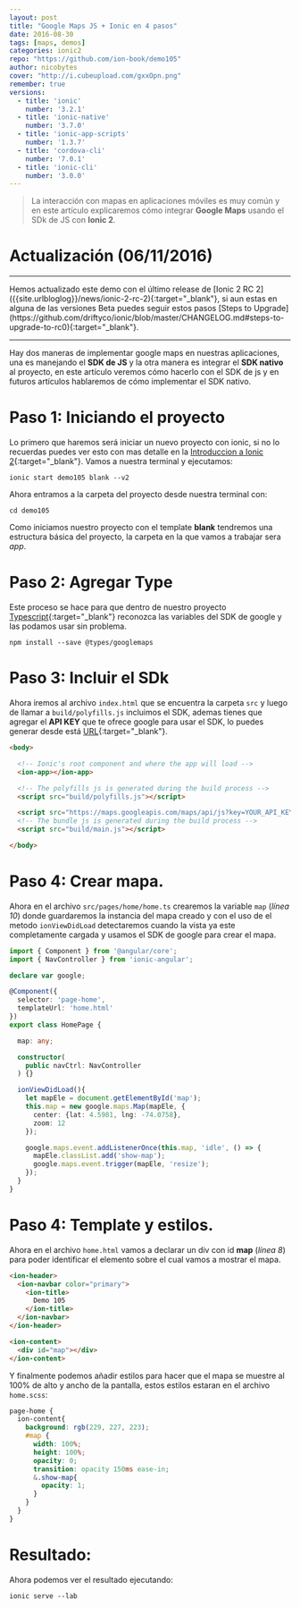 ```yaml
---
layout: post
title: "Google Maps JS + Ionic en 4 pasos"
date: 2016-08-30
tags: [maps, demos]
categories: ionic2
repo: "https://github.com/ion-book/demo105"
author: nicobytes
cover: "http://i.cubeupload.com/gxxOpn.png"
remember: true
versions:
  - title: 'ionic'
    number: '3.2.1'
  - title: 'ionic-native'
    number: '3.7.0'
  - title: 'ionic-app-scripts'
    number: '1.3.7'
  - title: 'cordova-cli'
    number: '7.0.1'
  - title: 'ionic-cli'
    number: '3.0.0'
---
```


> La interacción con mapas en aplicaciones móviles es muy común y en este artículo explicaremos cómo integrar **Google Maps** usando el SDk de JS con **Ionic 2**.

<amp-img width="1200" height="630" layout="responsive" src="http://i.cubeupload.com/gxxOpn.png"></amp-img>

# Actualización (06/11/2016)
<hr/>
Hemos actualizado este demo con el último release de [Ionic 2 RC 2]({{site.urlbloglog}}/news/ionic-2-rc-2){:target="_blank"}, si aun estas en alguna de las versiones Beta puedes seguir estos pasos [Steps to Upgrade](https://github.com/driftyco/ionic/blob/master/CHANGELOG.md#steps-to-upgrade-to-rc0){:target="_blank"}.
<hr/>

Hay dos maneras de implementar google maps en nuestras aplicaciones, una es manejando el **SDK de JS** y la otra manera es integrar el **SDK nativo** al proyecto, en este artículo veremos cómo hacerlo con el SDK de js y en futuros artículos hablaremos de cómo implementar el SDK nativo.

# Paso 1: Iniciando el proyecto

Lo primero que haremos será iniciar un nuevo proyecto con ionic, si no lo recuerdas puedes ver esto con mas detalle en la [Introduccion a Ionic 2]({{site.urlbloglog}}/ionic2/ionic2){:target="_blank"}.
Vamos a nuestra terminal y ejecutamos:

```
ionic start demo105 blank --v2
```

Ahora entramos a la carpeta del proyecto desde nuestra terminal con:

```
cd demo105
```

Como iniciamos nuestro proyecto con el template **blank** tendremos una estructura básica del proyecto, la carpeta en la que vamos a trabajar sera *app*.

# Paso 2: Agregar Type

Este proceso se hace para que dentro de nuestro proyecto [Typescript]({{site.urlbloglog}}/ionic2/typescript){:target="_blank"} reconozca las variables del SDK de google y las podamos usar sin problema.

```
npm install --save @types/googlemaps
```

# Paso 3: Incluir el SDk

Ahora iremos al archivo `index.html` que se encuentra la carpeta `src` y luego de llamar a `build/polyfills.js` incluimos el SDK, ademas tienes que agregar el **API KEY** que te ofrece google para usar el SDK, lo puedes generar desde está [URL](https://developers.google.com/maps/documentation/javascript/get-api-key?hl=es){:target="_blank"}.

```html
<body>

  <!-- Ionic's root component and where the app will load -->
  <ion-app></ion-app>

  <!-- The polyfills js is generated during the build process -->
  <script src="build/polyfills.js"></script>

  <script src="https://maps.googleapis.com/maps/api/js?key=YOUR_API_KEY"></script>
  <!-- The bundle js is generated during the build process -->
  <script src="build/main.js"></script>

</body>
```

# Paso 4: Crear mapa.

Ahora en el archivo `src/pages/home/home.ts` crearemos la variable `map` (*línea 10*) donde guardaremos la instancia del mapa creado y con el uso de el metodo `ionViewDidLoad` detectaremos cuando la vista ya este completamente cargada y usamos el SDK de google para crear el mapa.

```ts
import { Component } from '@angular/core';
import { NavController } from 'ionic-angular';

declare var google;

@Component({
  selector: 'page-home',
  templateUrl: 'home.html'
})
export class HomePage {

  map: any;

  constructor(
    public navCtrl: NavController
  ) {}

  ionViewDidLoad(){
    let mapEle = document.getElementById('map');
    this.map = new google.maps.Map(mapEle, {
      center: {lat: 4.5981, lng: -74.0758},
      zoom: 12
    });

    google.maps.event.addListenerOnce(this.map, 'idle', () => {
      mapEle.classList.add('show-map');
      google.maps.event.trigger(mapEle, 'resize');
    });
  }
}
```

# Paso 4: Template y estilos.


Ahora en el archivo `home.html` vamos a declarar un div con id **map** (*línea 8*) para poder identificar el elemento sobre el cual vamos a mostrar el mapa.

```html
<ion-header>
  <ion-navbar color="primary">
    <ion-title>
      Demo 105
    </ion-title>
  </ion-navbar>
</ion-header>

<ion-content>
  <div id="map"></div>
</ion-content>
```

Y finalmente podemos añadir estilos para hacer que el mapa se muestre al 100% de alto y ancho de la pantalla, estos estilos estaran en el archivo `home.scss`:

```css
page-home {
  ion-content{
    background: rgb(229, 227, 223);
    #map {
      width: 100%;
      height: 100%;
      opacity: 0;
      transition: opacity 150ms ease-in;
      &.show-map{
        opacity: 1;
      }
    }
  }
}
```

# Resultado:

Ahora podemos ver el resultado ejecutando:

```
ionic serve --lab
```

<br/>
<a target="_blank" href="{{ page.repo }}">
  <amp-img width="962" height="572" layout="responsive" src="http://i.cubeupload.com/43XZ5H.png"></amp-img>
</a>
